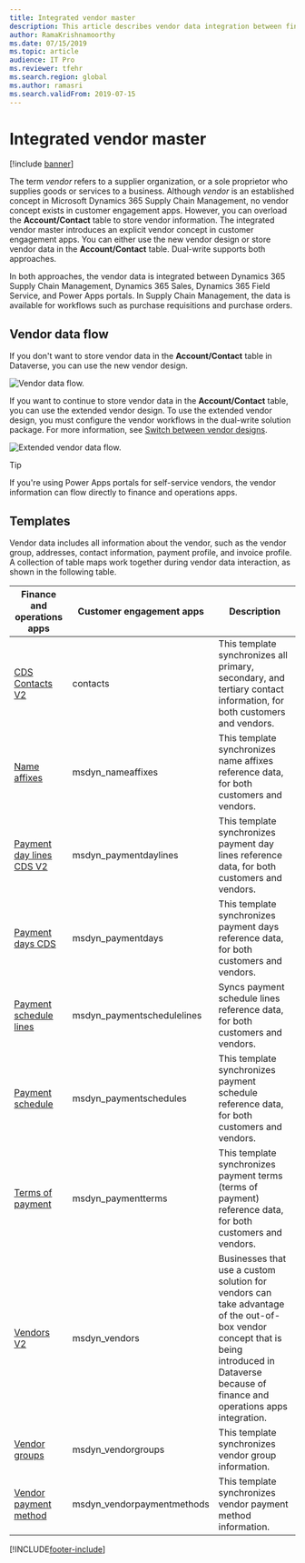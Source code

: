 ```yaml
---
title: Integrated vendor master
description: This article describes vendor data integration between finance and operations apps and Dataverse.
author: RamaKrishnamoorthy 
ms.date: 07/15/2019
ms.topic: article
audience: IT Pro
ms.reviewer: tfehr
ms.search.region: global
ms.author: ramasri
ms.search.validFrom: 2019-07-15
---
```


# Integrated vendor master

[!include [banner](../../includes/banner.md)]



The term *vendor* refers to a supplier organization, or a sole proprietor who supplies goods or services to a business. Although *vendor* is an established concept in Microsoft Dynamics 365 Supply Chain Management, no vendor concept exists in customer engagement apps. However, you can overload the **Account/Contact** table to store vendor information. The integrated vendor master introduces an explicit vendor concept in customer engagement apps. You can either use the new vendor design or store vendor data in the **Account/Contact** table. Dual-write supports both approaches.

In both approaches, the vendor data is integrated between Dynamics 365 Supply Chain Management, Dynamics 365 Sales, Dynamics 365 Field Service, and Power Apps portals. In Supply Chain Management, the data is available for workflows such as purchase requisitions and purchase orders.

## Vendor data flow

If you don't want to store vendor data in the **Account/Contact** table in Dataverse, you can use the new vendor design.

![Vendor data flow.](media/dual-write-vendor-data-flow.png)

If you want to continue to store vendor data in the **Account/Contact** table, you can use the extended vendor design. To use the extended vendor design, you must configure the vendor workflows in the dual-write solution package. For more information, see [Switch between vendor designs](vendor-switch.md).

![Extended vendor data flow.](media/dual-write-vendor-detail.jpg)

> [!TIP]
> If you're using Power Apps portals for self-service vendors, the vendor information can flow directly to finance and operations apps.

## Templates

Vendor data includes all information about the vendor, such as the vendor group, addresses, contact information, payment profile, and invoice profile. A collection of table maps work together during vendor data interaction, as shown in the following table.

Finance and operations apps | Customer engagement apps     | Description
----------------------------|-----------------------------|------------
[CDS Contacts V2](mapping-reference.md#115) | contacts | This template synchronizes all primary, secondary, and tertiary contact information, for both customers and vendors.
[Name affixes](mapping-reference.md#155) | msdyn_nameaffixes | This template synchronizes name affixes reference data, for both customers and vendors.
[Payment day lines CDS V2](mapping-reference.md#157) | msdyn_paymentdaylines | This template synchronizes payment day lines reference data, for both customers and vendors.
[Payment days CDS](mapping-reference.md#158) | msdyn_paymentdays | This template synchronizes payment days reference data, for both customers and vendors.
[Payment schedule lines](mapping-reference.md#159) | msdyn_paymentschedulelines | Syncs payment schedule lines reference data, for both customers and vendors.
[Payment schedule](mapping-reference.md#160) | msdyn_paymentschedules | This template synchronizes payment schedule reference data, for both customers and vendors.
[Terms of payment](mapping-reference.md#161) | msdyn_paymentterms | This template synchronizes payment terms (terms of payment) reference data, for both customers and vendors.
[Vendors V2](mapping-reference.md#202) | msdyn_vendors | Businesses that use a custom solution for vendors can take advantage of the out-of-box vendor concept that is being introduced in Dataverse because of finance and operations apps integration.
[Vendor groups](mapping-reference.md#200) | msdyn_vendorgroups | This template synchronizes vendor group information.
[Vendor payment method](mapping-reference.md#201) | msdyn_vendorpaymentmethods | This template synchronizes vendor payment method information.

[!INCLUDE[footer-include](../../../../includes/footer-banner.md)]

